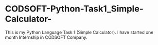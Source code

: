 # CODSOFT-Python-Task1_Simple-Calculator-
This is my Python Language Task 1 (Simple Calculator). I have started one month Internship in CODSOFT Company.
